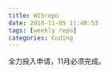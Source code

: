 ```yaml
---
title: W15repo
date: 2018-11-05 11:48:53
tags: [weekly repo]
categories: Coding
---
```

全力投入申请，11月必须完成。